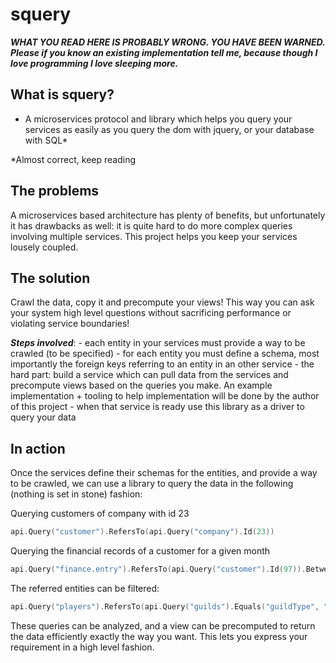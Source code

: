 squery
======

***WHAT YOU READ HERE IS PROBABLY WRONG. YOU HAVE BEEN WARNED. Please if you know an existing implementation tell me, because though I love programming I love sleeping more.***

What is squery?
---
- A microservices protocol and library which helps you query your services as easily as you query the dom with jquery, or your database with SQL*

*Almost correct, keep reading

The problems
---
A microservices based architecture has plenty of benefits, but unfortunately it has drawbacks as well: it is quite hard to do more complex queries involving multiple services. This project helps you keep your services lousely coupled.

The solution
---
Crawl the data, copy it and precompute your views! This way you can ask your system high level questions without sacrificing performance or violating service boundaries! 

***Steps involved***:
	- each entity in your services must provide a way to be crawled (to be specified)
	- for each entity you must define a schema, most importantly the foreign keys referring to an entity in an other service
	- the hard part: build a service which can pull data from the services and precompute views based on the queries you make. An example implementation + tooling to help implementation will be done by the author of this project
	- when that service is ready use this library as a driver to query your data

In action
---

Once the services define their schemas for the entities, and provide a way to be crawled, we can use a library to query the data in the following (nothing is set in stone) fashion:

Querying customers of company with id 23
```go
api.Query("customer").RefersTo(api.Query("company").Id(23))
```

Querying the financial records of a customer for a given month
```go
api.Query("finance.entry").RefersTo(api.Query("customer").Id(97)).Between("timeStamp", monthBegin, monthEnd)
```

The referred entities can be filtered:

```go
api.Query("players").RefersTo(api.Query("guilds").Equals("guildType", "pro"))
```

These queries can be analyzed, and a view can be precomputed to return the data efficiently exactly the way you want. This lets you express your requirement in a high level fashion.

